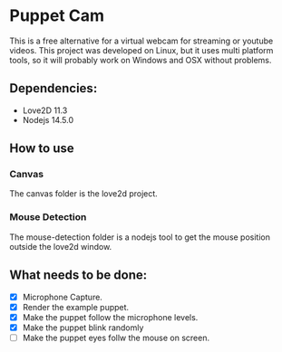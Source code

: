 
# Puppet Cam
This is a free alternative for a virtual webcam for streaming or youtube videos.
This project was developed on Linux, but it uses multi platform tools, so it
will probably work on Windows and OSX without problems.

## Dependencies:
 * Love2D 11.3
 * Nodejs 14.5.0

## How to use

### Canvas
The canvas folder is the love2d project.

### Mouse Detection
The mouse-detection folder is a nodejs tool to get the mouse position outside
the love2d window.

## What needs to be done:
 * [x] Microphone Capture.
 * [x] Render the example puppet.
 * [x] Make the puppet follow the microphone levels.
 * [x] Make the puppet blink randomly
 * [ ] Make the puppet eyes follw the mouse on screen.